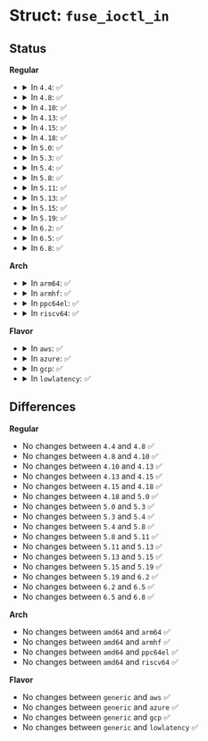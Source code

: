 # Struct: <code>fuse_ioctl_in</code>

## Status
<b>Regular</b>
<ul>
<li>
<details>
<summary>In <code>4.4</code>: ✅</summary>

```c
struct fuse_ioctl_in {
    uint64_t fh;
    uint32_t flags;
    uint32_t cmd;
    uint64_t arg;
    uint32_t in_size;
    uint32_t out_size;
};
```
</details>
</li>
<li>
<details>
<summary>In <code>4.8</code>: ✅</summary>

```c
struct fuse_ioctl_in {
    uint64_t fh;
    uint32_t flags;
    uint32_t cmd;
    uint64_t arg;
    uint32_t in_size;
    uint32_t out_size;
};
```
</details>
</li>
<li>
<details>
<summary>In <code>4.10</code>: ✅</summary>

```c
struct fuse_ioctl_in {
    uint64_t fh;
    uint32_t flags;
    uint32_t cmd;
    uint64_t arg;
    uint32_t in_size;
    uint32_t out_size;
};
```
</details>
</li>
<li>
<details>
<summary>In <code>4.13</code>: ✅</summary>

```c
struct fuse_ioctl_in {
    uint64_t fh;
    uint32_t flags;
    uint32_t cmd;
    uint64_t arg;
    uint32_t in_size;
    uint32_t out_size;
};
```
</details>
</li>
<li>
<details>
<summary>In <code>4.15</code>: ✅</summary>

```c
struct fuse_ioctl_in {
    uint64_t fh;
    uint32_t flags;
    uint32_t cmd;
    uint64_t arg;
    uint32_t in_size;
    uint32_t out_size;
};
```
</details>
</li>
<li>
<details>
<summary>In <code>4.18</code>: ✅</summary>

```c
struct fuse_ioctl_in {
    uint64_t fh;
    uint32_t flags;
    uint32_t cmd;
    uint64_t arg;
    uint32_t in_size;
    uint32_t out_size;
};
```
</details>
</li>
<li>
<details>
<summary>In <code>5.0</code>: ✅</summary>

```c
struct fuse_ioctl_in {
    uint64_t fh;
    uint32_t flags;
    uint32_t cmd;
    uint64_t arg;
    uint32_t in_size;
    uint32_t out_size;
};
```
</details>
</li>
<li>
<details>
<summary>In <code>5.3</code>: ✅</summary>

```c
struct fuse_ioctl_in {
    uint64_t fh;
    uint32_t flags;
    uint32_t cmd;
    uint64_t arg;
    uint32_t in_size;
    uint32_t out_size;
};
```
</details>
</li>
<li>
<details>
<summary>In <code>5.4</code>: ✅</summary>

```c
struct fuse_ioctl_in {
    uint64_t fh;
    uint32_t flags;
    uint32_t cmd;
    uint64_t arg;
    uint32_t in_size;
    uint32_t out_size;
};
```
</details>
</li>
<li>
<details>
<summary>In <code>5.8</code>: ✅</summary>

```c
struct fuse_ioctl_in {
    uint64_t fh;
    uint32_t flags;
    uint32_t cmd;
    uint64_t arg;
    uint32_t in_size;
    uint32_t out_size;
};
```
</details>
</li>
<li>
<details>
<summary>In <code>5.11</code>: ✅</summary>

```c
struct fuse_ioctl_in {
    uint64_t fh;
    uint32_t flags;
    uint32_t cmd;
    uint64_t arg;
    uint32_t in_size;
    uint32_t out_size;
};
```
</details>
</li>
<li>
<details>
<summary>In <code>5.13</code>: ✅</summary>

```c
struct fuse_ioctl_in {
    uint64_t fh;
    uint32_t flags;
    uint32_t cmd;
    uint64_t arg;
    uint32_t in_size;
    uint32_t out_size;
};
```
</details>
</li>
<li>
<details>
<summary>In <code>5.15</code>: ✅</summary>

```c
struct fuse_ioctl_in {
    uint64_t fh;
    uint32_t flags;
    uint32_t cmd;
    uint64_t arg;
    uint32_t in_size;
    uint32_t out_size;
};
```
</details>
</li>
<li>
<details>
<summary>In <code>5.19</code>: ✅</summary>

```c
struct fuse_ioctl_in {
    uint64_t fh;
    uint32_t flags;
    uint32_t cmd;
    uint64_t arg;
    uint32_t in_size;
    uint32_t out_size;
};
```
</details>
</li>
<li>
<details>
<summary>In <code>6.2</code>: ✅</summary>

```c
struct fuse_ioctl_in {
    uint64_t fh;
    uint32_t flags;
    uint32_t cmd;
    uint64_t arg;
    uint32_t in_size;
    uint32_t out_size;
};
```
</details>
</li>
<li>
<details>
<summary>In <code>6.5</code>: ✅</summary>

```c
struct fuse_ioctl_in {
    uint64_t fh;
    uint32_t flags;
    uint32_t cmd;
    uint64_t arg;
    uint32_t in_size;
    uint32_t out_size;
};
```
</details>
</li>
<li>
<details>
<summary>In <code>6.8</code>: ✅</summary>

```c
struct fuse_ioctl_in {
    uint64_t fh;
    uint32_t flags;
    uint32_t cmd;
    uint64_t arg;
    uint32_t in_size;
    uint32_t out_size;
};
```
</details>
</li>
</ul>
<b>Arch</b>
<ul>
<li>
<details>
<summary>In <code>arm64</code>: ✅</summary>

```c
struct fuse_ioctl_in {
    uint64_t fh;
    uint32_t flags;
    uint32_t cmd;
    uint64_t arg;
    uint32_t in_size;
    uint32_t out_size;
};
```
</details>
</li>
<li>
<details>
<summary>In <code>armhf</code>: ✅</summary>

```c
struct fuse_ioctl_in {
    uint64_t fh;
    uint32_t flags;
    uint32_t cmd;
    uint64_t arg;
    uint32_t in_size;
    uint32_t out_size;
};
```
</details>
</li>
<li>
<details>
<summary>In <code>ppc64el</code>: ✅</summary>

```c
struct fuse_ioctl_in {
    uint64_t fh;
    uint32_t flags;
    uint32_t cmd;
    uint64_t arg;
    uint32_t in_size;
    uint32_t out_size;
};
```
</details>
</li>
<li>
<details>
<summary>In <code>riscv64</code>: ✅</summary>

```c
struct fuse_ioctl_in {
    uint64_t fh;
    uint32_t flags;
    uint32_t cmd;
    uint64_t arg;
    uint32_t in_size;
    uint32_t out_size;
};
```
</details>
</li>
</ul>
<b>Flavor</b>
<ul>
<li>
<details>
<summary>In <code>aws</code>: ✅</summary>

```c
struct fuse_ioctl_in {
    uint64_t fh;
    uint32_t flags;
    uint32_t cmd;
    uint64_t arg;
    uint32_t in_size;
    uint32_t out_size;
};
```
</details>
</li>
<li>
<details>
<summary>In <code>azure</code>: ✅</summary>

```c
struct fuse_ioctl_in {
    uint64_t fh;
    uint32_t flags;
    uint32_t cmd;
    uint64_t arg;
    uint32_t in_size;
    uint32_t out_size;
};
```
</details>
</li>
<li>
<details>
<summary>In <code>gcp</code>: ✅</summary>

```c
struct fuse_ioctl_in {
    uint64_t fh;
    uint32_t flags;
    uint32_t cmd;
    uint64_t arg;
    uint32_t in_size;
    uint32_t out_size;
};
```
</details>
</li>
<li>
<details>
<summary>In <code>lowlatency</code>: ✅</summary>

```c
struct fuse_ioctl_in {
    uint64_t fh;
    uint32_t flags;
    uint32_t cmd;
    uint64_t arg;
    uint32_t in_size;
    uint32_t out_size;
};
```
</details>
</li>
</ul>

## Differences
<b>Regular</b>
<ul>
<li>
No changes between <code>4.4</code> and <code>4.8</code> ✅
</li>
<li>
No changes between <code>4.8</code> and <code>4.10</code> ✅
</li>
<li>
No changes between <code>4.10</code> and <code>4.13</code> ✅
</li>
<li>
No changes between <code>4.13</code> and <code>4.15</code> ✅
</li>
<li>
No changes between <code>4.15</code> and <code>4.18</code> ✅
</li>
<li>
No changes between <code>4.18</code> and <code>5.0</code> ✅
</li>
<li>
No changes between <code>5.0</code> and <code>5.3</code> ✅
</li>
<li>
No changes between <code>5.3</code> and <code>5.4</code> ✅
</li>
<li>
No changes between <code>5.4</code> and <code>5.8</code> ✅
</li>
<li>
No changes between <code>5.8</code> and <code>5.11</code> ✅
</li>
<li>
No changes between <code>5.11</code> and <code>5.13</code> ✅
</li>
<li>
No changes between <code>5.13</code> and <code>5.15</code> ✅
</li>
<li>
No changes between <code>5.15</code> and <code>5.19</code> ✅
</li>
<li>
No changes between <code>5.19</code> and <code>6.2</code> ✅
</li>
<li>
No changes between <code>6.2</code> and <code>6.5</code> ✅
</li>
<li>
No changes between <code>6.5</code> and <code>6.8</code> ✅
</li>
</ul>
<b>Arch</b>
<ul>
<li>
No changes between <code>amd64</code> and <code>arm64</code> ✅
</li>
<li>
No changes between <code>amd64</code> and <code>armhf</code> ✅
</li>
<li>
No changes between <code>amd64</code> and <code>ppc64el</code> ✅
</li>
<li>
No changes between <code>amd64</code> and <code>riscv64</code> ✅
</li>
</ul>
<b>Flavor</b>
<ul>
<li>
No changes between <code>generic</code> and <code>aws</code> ✅
</li>
<li>
No changes between <code>generic</code> and <code>azure</code> ✅
</li>
<li>
No changes between <code>generic</code> and <code>gcp</code> ✅
</li>
<li>
No changes between <code>generic</code> and <code>lowlatency</code> ✅
</li>
</ul>
